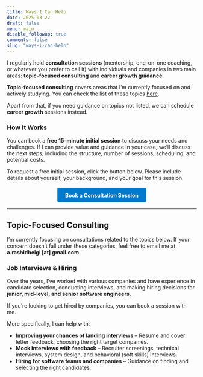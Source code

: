 ```yaml
---
title: Ways I Can Help
date: 2025-03-22
draft: false
menu: main
disable_followup: true
comments: false
slug: "ways-i-can-help"
---
```

I regularly hold **consultation sessions** (mentorship, one-on-one coaching, or whatever you prefer to call it) with individuals and companies in two main areas: **topic-focused consulting** and **career growth guidance**.

**Topic-focused consulting** covers areas that I’m currently focused on and actively studying. You can check the list of these topics [here](https://chatgpt.com/c/67dfcc3d-48e0-8002-8850-12ead3114cfc#topic-focused-consulting).

Apart from that, if you need guidance on topics not listed, we can schedule **career growth** sessions instead.

### How It Works

You can book a **free 15-minute initial session** to discuss your needs and challenges. If I can provide value and guidance in your case, we’ll discuss the next steps, including the structure, number of sessions, scheduling, and potential costs.

To request a free initial session, click the button below. Please include details about yourself, your background, and your goal for this session.


<div style="text-align: center; margin: 2em 0;"> <a href="https://calendar.app.google/ptdKyDee1FZfkBds5" style="background: #007acc; color: #fff; padding: 0.75em 1.5em; text-decoration: none; border-radius: 4px; font-weight: bold;">Book a Consultation Session</a> </div>

---
## **Topic-Focused Consulting**

I’m currently focusing on consultations related to the topics below. If your concern doesn’t fall under these categories, feel free to email me at **a.rashidbeigi [at] gmail.com**.

### **Job Interviews & Hiring**

Over the years, I’ve worked with various companies and have experience in candidate selection, conducting interviews, and making hiring decisions for **junior, mid-level, and senior software engineers**.

If you’re looking to get hired by companies, you can book a session with me.

More specifically, I can help with:
- **Improving your chances of landing interviews** – Resume and cover letter feedback, choosing the right target companies.
- **Mock interviews with feedback** – Recruiter screenings, technical interviews, system design, and behavioral (soft skills) interviews.
- **Hiring for software teams and companies** – Guidance on finding and selecting the right candidates.
